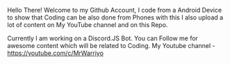Hello There!
Welcome to my Github Account, I code from a Android Device to show that Coding can be also done from Phones
with this I also upload a lot of content on My YouTube channel and on this Repo.

Currently I am working on a Discord.JS Bot.
You can Follow me for awesome content which will be related to Coding.
My Youtube channel - https://youtube.com/c/MrWarriyo














